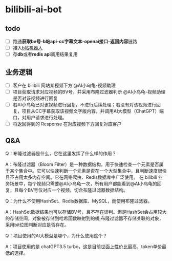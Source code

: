 # bilibili-ai-bot

## todo

- [ ] 跑通**获取bv号-b站api-cc字幕文本-openai接口-返回内容**链路
- [ ] 接入[b站机器人](https://github.com/hutaoloveu/bilibili-bot-example)
- [ ] 存**db**或者**redis api**调用结果复用

## 业务逻辑
- [ ] 客户在 bilibili 网站某视频下方 @AI小乌龟-视频助理
- [ ] 项目获取请求对应视频的BV号，并采用布隆过滤器判断 @AI小乌龟-视频助理 是否对该视频进行回复
- [ ] 若AI小乌龟已对该视频进行回复，不进行后续处理；若没有对该视频进行回复，项目从CC字幕获取该视频文字版内容，并调用AI大模型（ChatGPT）端口，对用户请求进行处理。
- [ ] 将返回得到的 Response 在对应视频下方回复对应客户

## Q&A
  Q：布隆过滤器是什么，它在这里发挥了什么样的作用？

  A：布隆过滤器（Bloom Filter）是一种数据结构，用于快速检查一个元素是否属于某个集合中。它可以快速判断一个元素是否在一个大型集合中，且判断速度很快且不占用太多内存空间。它在网络爬虫、Redis数据库中广泛使用。
  在 bilibili 业务场景中，每个视频只需要@AI小乌龟一次，所有用户都能看到@AI小乌龟的回复，且每个BV号仅对应一个视频，切合布隆过滤器数据结构。

  Q：为什么不使用HashSet、Redis数据库、MySQL，而使用布隆过滤器。
  
  A：HashSet数据结果也可以存储BV号，且不存在误判。但是HashSet会占用较大的存储空间，对象被存储到哈希函数映射到的桶;布隆过滤器不存储关联的对象，采用bit位图判断对应是否存在。

  Q：项目使用的AI大模型是哪个，为什么使用这个？
  
  A：项目使用的是 chatGPT3.5 turbo，这是目前世面上性价比最高，token单价最低的选择。